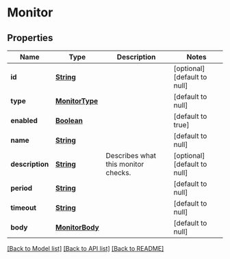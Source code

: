 # Monitor
## Properties

Name | Type | Description | Notes
------------ | ------------- | ------------- | -------------
**id** | [**String**](string.md) |  | [optional] [default to null]
**type** | [**MonitorType**](MonitorType.md) |  | [default to null]
**enabled** | [**Boolean**](boolean.md) |  | [default to true]
**name** | [**String**](string.md) |  | [default to null]
**description** | [**String**](string.md) | Describes what this monitor checks. | [optional] [default to null]
**period** | [**String**](string.md) |  | [default to null]
**timeout** | [**String**](string.md) |  | [default to null]
**body** | [**MonitorBody**](MonitorBody.md) |  | [default to null]

[[Back to Model list]](../README.md#documentation-for-models) [[Back to API list]](../README.md#documentation-for-api-endpoints) [[Back to README]](../README.md)

